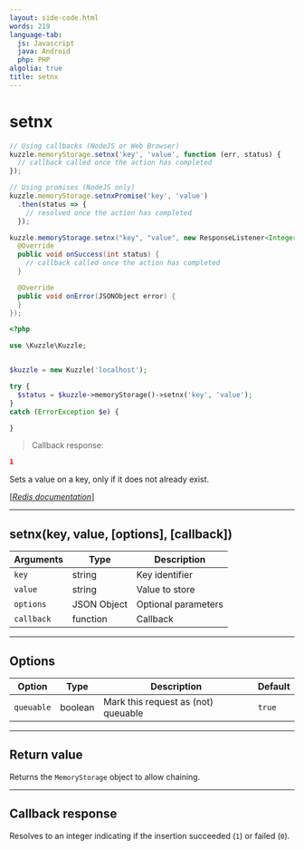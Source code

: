 ```yaml
---
layout: side-code.html
words: 219
language-tab:
  js: Javascript
  java: Android
  php: PHP
algolia: true
title: setnx
---
```


# setnx

```js
// Using callbacks (NodeJS or Web Browser)
kuzzle.memoryStorage.setnx('key', 'value', function (err, status) {
  // callback called once the action has completed
});

// Using promises (NodeJS only)
kuzzle.memoryStorage.setnxPromise('key', 'value')
  .then(status => {
    // resolved once the action has completed
  });
```

```java
kuzzle.memoryStorage.setnx("key", "value", new ResponseListener<Integer>() {
  @Override
  public void onSuccess(int status) {
    // callback called once the action has completed
  }

  @Override
  public void onError(JSONObject error) {
  }
});
```

```php
<?php

use \Kuzzle\Kuzzle;


$kuzzle = new Kuzzle('localhost');

try {
  $status = $kuzzle->memoryStorage()->setnx('key', 'value');
}
catch (ErrorException $e) {

}
```

> Callback response:

```json
1
```

Sets a value on a key, only if it does not already exist.

[[_Redis documentation_]](https://redis.io/commands/setnx)

---

## setnx(key, value, [options], [callback])

| Arguments | Type | Description |
|---------------|---------|----------------------------------------|
| `key` | string | Key identifier |
| `value` | string | Value to store |
| `options` | JSON Object | Optional parameters |
| `callback` | function | Callback |

---

## Options

| Option | Type | Description | Default |
|---------------|---------|----------------------------------------|---------|
| `queuable` | boolean | Mark this request as (not) queuable | ``true`` |


---

## Return value

Returns the `MemoryStorage` object to allow chaining.

---

## Callback response

Resolves to an integer indicating if the insertion succeeded (`1`) or failed (`0`).
